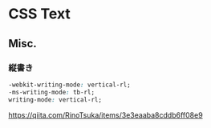 # CSS Text

## Misc.

### 縦書き

```css
-webkit-writing-mode: vertical-rl;
-ms-writing-mode: tb-rl;
writing-mode: vertical-rl;

```
https://qiita.com/RinoTsuka/items/3e3eaaba8cddb6ff08e9
